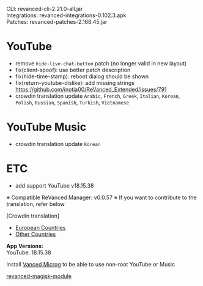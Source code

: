 CLI: revanced-cli-2.21.0-all.jar  
Integrations: revanced-integrations-0.102.3.apk  
Patches: revanced-patches-2.168.45.jar  

YouTube
==
- remove `hide-live-chat-button` patch (no longer valid in new layout)
- fix(client-spoof): use better patch description
- fix(hide-time-stamp): reboot dialog should be shown
- fix(return-youtube-dislike): add missing strings https://github.com/inotia00/ReVanced_Extended/issues/791
- crowdin translation update
`Arabic`, `French`, `Greek`, `Italian`, `Korean`, `Polish`, `Russian`, `Spanish`, `Turkish`, `Vietnamese`


YouTube Music
==
- crowdin translation update
`Korean`


ETC
==
- add support YouTube v18.15.38


※ Compatible ReVanced Manager: v0.0.57
※ If you want to contribute to the translation, refer below

[Crowdin translation]
- [European Countries](https://crowdin.com/project/revancedextendedeu)
- [Other Countries](https://crowdin.com/project/revancedextended)
  
**App Versions:**  
YouTube: 18.15.38  

Install [Vanced Microg](https://github.com/TeamVanced/VancedMicroG/releases) to be able to use non-root YouTube or Music  

[revanced-magisk-module](https://github.com/j-hc/revanced-magisk-module)  
